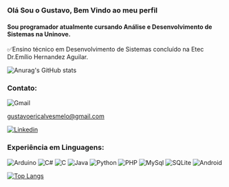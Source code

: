 ### Olá Sou o Gustavo, Bem Vindo ao meu perfil

#### Sou programador atualmente cursando Análise e Desenvolvimento de Sistemas  na Uninove.
✅️Ensino técnico em Desenvolvimento de Sistemas concluído na Etec Dr.Emílio Hernandez Aguilar.

![Anurag's GitHub stats](https://github-readme-stats.vercel.app/api?username=GustavoEric&show_icons=true&theme=tokyonight)

### Contato:
![Gmail](https://img.shields.io/badge/Gmail-D14836?style=for-the-badge&logo=gmail&logoColor=white)<p>gustavoericalvesmelo@gmail.com

[![Linkedin](https://img.shields.io/badge/LinkedIn-0077B5?style=for-the-badge&logo=linkedin&logoColor=white)](https://www.linkedin.com/in/gustavo-eric-alves-melo-4a6434227)


### Experiência em Linguagens:
![Arduino](https://img.shields.io/badge/Arduino_IDE-00979D?style=for-the-badge&logo=arduino&logoColor=white)
![C#](https://img.shields.io/badge/C%23-239120?style=for-the-badge&logo=c-sharp&logoColor=whitee)
![C](https://img.shields.io/badge/C-00599C?style=for-the-badge&logo=c&logoColor=white)
![Java](https://img.shields.io/badge/Java-ED8B00?style=for-the-badge&logo=java&logoColor=white)
![Python](https://img.shields.io/badge/Python-14354C?style=for-the-badge&logo=python&logoColor=white)
![PHP](https://img.shields.io/badge/PHP-777BB4?style=for-the-badge&logo=php&logoColor=white)
![MySql](https://img.shields.io/badge/MySQL-00000F?style=for-the-badge&logo=mysql&logoColor=white)
![SQLite](https://img.shields.io/badge/SQLite-07405E?style=for-the-badge&logo=sqlite&logoColor=white)
![Android](https://img.shields.io/badge/Android_Studio-3DDC84?style=for-the-badge&logo=android-studio&logoColor=white)

[![Top Langs](https://github-readme-stats.vercel.app/api/top-langs/?username=GustavoEric&layout=compact&theme=tokyonight)](https://github.com/GustavoEric/github-readme-stats)
